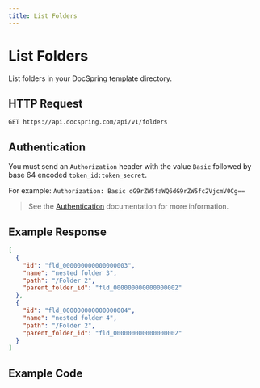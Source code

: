 ```yaml
---
title: List Folders
---
```


# List Folders

List folders in your DocSpring template directory.

## HTTP Request

`GET https://api.docspring.com/api/v1/folders`

## Authentication

You must send an `Authorization` header with the value `Basic` followed by base 64 encoded `token_id:token_secret`.

For example: `Authorization: Basic dG9rZW5faWQ6dG9rZW5fc2VjcmV0Cg==`

> See the [Authentication](../install-api-client/authentication) documentation for more information.

## Example Response

```json
[
  {
    "id": "fld_000000000000000003",
    "name": "nested folder 3",
    "path": "/Folder 2",
    "parent_folder_id": "fld_000000000000000002"
  },
  {
    "id": "fld_000000000000000004",
    "name": "nested folder 4",
    "path": "/Folder 2",
    "parent_folder_id": "fld_000000000000000002"
  }
]
```

## Example Code

<CodeSwitcher :languages="{javascript:'JavaScript', ruby:'Ruby', python:'Python', php:'PHP', csharp:'C#', bash:'bash'}">
<template v-slot:javascript>

```javascript
import DocSpring from "docspring";

const config = new DocSpring.Configuration();
config.apiTokenId = "API_TOKEN_ID";
config.apiTokenSecret = "API_TOKEN_SECRET";
client = new DocSpring.Client(config);

var opts = {
  parent_folder_id: "fld_000000000000000002",
};

client.listFolders(opts, function(error, folders, response) {
  if (error) throw error;
  console.log(folders);
});
```

</template>
<template v-slot:ruby>

```ruby
require 'docspring'

ENV['DOCSPRING_TOKEN_ID'] = "API_TOKEN_ID"
ENV['DOCSPRING_TOKEN_SECRET'] = "API_TOKEN_SECRET"

DocSpring.configure do |c|
  c.username  = ENV['DOCSPRING_TOKEN_ID']
  c.password  = ENV['DOCSPRING_TOKEN_SECRET']
end

docspring = DocSpring::Client.new

folders = docspring.list_folders(parent_folder_id: "fld_000000000000000002")
puts folders
```

</template>
<template v-slot:python>

```python
import docspring

client = docspring.Client()
client.api_client.configuration.username = "API_TOKEN_ID"
client.api_client.configuration.password = "API_TOKEN_SECRET"

folders = client.list_folders(parent_folder_id=1)
print(folders)
```

</template>
<template v-slot:php>

```php
<?php
$docspring = new DocSpring\Client();
$docspring->getConfig()->setUsername('YOUR_API_TOKEN_ID');
$docspring->getConfig()->setPassword('YOUR_API_TOKEN_SECRET');

$parent_folder_id = "fld_000000000000000002"
$folder = $docspring->listFolders($parent_folder_id);
echo $folder;
```

</template>
<template v-slot:csharp>

```csharp
using System;
using System.Diagnostics;
using DocSpring.Client.Api;
using DocSpring.Client.Client;
using DocSpring.Client.Model;

namespace Example
{
    public class DocSpringExample
    {
        public void main()
        {
          Configuration.Default.Username = "API_TOKEN_ID";
          Configuration.Default.Password = "API_TOKEN_SECRET";

          var apiInstance = new PDFApi();

          var parentFolderId = "fld_000000000000000002";
          var folders = apiInstance.ListFolders(parentFolderId);
          Debug.WriteLine(folders);
        }
    }
}
```

</template>
<template v-slot:bash>

```bash
export API_TOKEN_ID="API_TOKEN_ID"
export API_TOKEN_SECRET="API_TOKEN_SECRET"

list_folders() {
  curl -s "https://api.docspring.com/api/v1/folders?parent_folder_id=fld_000000000000000002" \
    -u "$API_TOKEN_ID:$API_TOKEN_SECRET" \
    -H "Content-Type: application/json"
}

RESPONSE=$(list_folders)
echo $RESPONSE
```

</template>
</CodeSwitcher>
